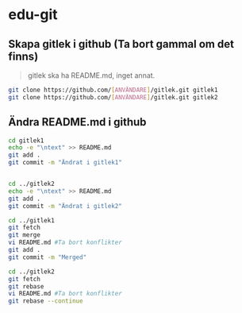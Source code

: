 # edu-git

## Skapa gitlek i github (Ta bort gammal om det finns)

> gitlek ska ha README.md, inget annat.

```bash
git clone https://github.com/[ANVÄNDARE]/gitlek.git gitlek1
git clone https://github.com/[ANVÄNDARE]/gitlek.git gitlek2
```
## Ändra README.md i github

```bash
cd gitlek1
echo -e "\ntext" >> README.md
git add .
git commit -m "Ändrat i gitlek1"


cd ../gitlek2
echo -e "\ntext" >> README.md
git add .
git commit -m "Ändrat i gitlek2"

cd ../gitlek1
git fetch
git merge
vi README.md #Ta bort konflikter
git add .
git commit -m "Merged"

cd ../gitlek2
git fetch
git rebase
vi README.md #Ta bort konflikter
git rebase --continue
```
